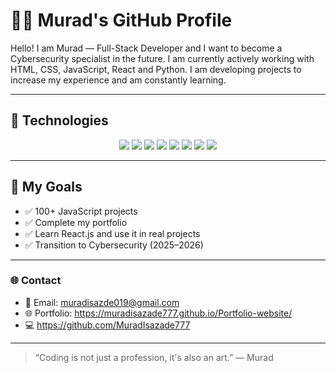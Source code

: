 # 👨‍💻 Murad's GitHub Profile

Hello! I am Murad — Full-Stack Developer and I want to become a Cybersecurity specialist in the future. I am currently actively working with HTML, CSS, JavaScript, React and Python. I am developing projects to increase my experience and am constantly learning.

---

## 🚀 Technologies

<p align="center">
  <img src="https://img.shields.io/badge/-HTML5-E34F26?style=for-the-badge&logo=html5&logoColor=white"/>
  <img src="https://img.shields.io/badge/-CSS3-1572B6?style=for-the-badge&logo=css3&logoColor=white"/>
  <img src="https://img.shields.io/badge/-JavaScript-F7DF1E?style=for-the-badge&logo=javascript&logoColor=black"/>
  <img src="https://img.shields.io/badge/-TypeScript-3178C6?style=for-the-badge&logo=typescript&logoColor=white"/>
  <img src="https://img.shields.io/badge/-Python-3776AB?style=for-the-badge&logo=python&logoColor=white"/>
  <img src="https://img.shields.io/badge/-C++-00599C?style=for-the-badge&logo=c%2b%2b&logoColor=white"/>
  <img src="https://img.shields.io/badge/-Java-007396?style=for-the-badge&logo=java&logoColor=white"/>
  <img src="https://img.shields.io/badge/-Git-F05032?style=for-the-badge&logo=git&logoColor=white"/>
</p>


---

## 🎯 My Goals

- ✅ 100+ JavaScript projects
- ✅ Complete my portfolio
- ✅ Learn React.js and use it in real projects
- ✅ Transition to Cybersecurity (2025–2026)
---
### 🌐 Contact

- 📧 Email: muradisazde019@gmail.com
- 🌐 Portfolio: https://muradisazade777.github.io/Portfolio-website/
- 💻 https://github.com/MuradIsazade777
---

> “Coding is not just a profession, it's also an art.” — Murad

